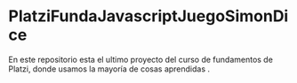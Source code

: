 # PlatziFundaJavascriptJuegoSimonDice
En este repositorio esta el ultimo proyecto del curso de fundamentos de Platzi, donde usamos la mayoría de cosas aprendidas .

